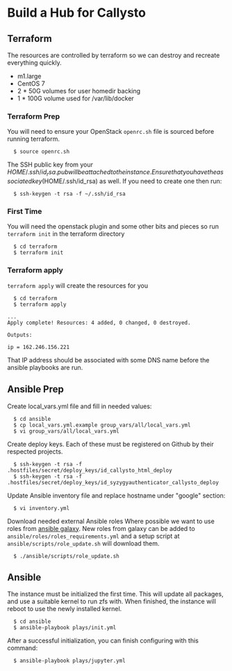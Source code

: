 # Build a Hub for Callysto

## Terraform
The resources are controlled by terraform so we can destroy and recreate
everything quickly.

 * m1.large
 * CentOS 7
 * 2 * 50G volumes for user homedir backing
 * 1 * 100G volume used for /var/lib/docker

### Terraform Prep
You will need to ensure your OpenStack `openrc.sh` file is sourced before running
 terraform.
```
  $ source openrc.sh
```

The SSH public key from your $HOME/.ssh/id_rsa.pub will be attached to the instance.
Ensure that you have the associated key ($HOME/.ssh/id_rsa) as well. If you need to
create one then run:
```
  $ ssh-keygen -t rsa -f ~/.ssh/id_rsa
```

### First Time
You will need the openstack plugin and some other bits and pieces so run
`terraform init` in the terraform directory
```
  $ cd terraform
  $ terraform init
```

### Terraform apply
`terraform apply` will create the resources for you
```
  $ cd terraform
  $ terraform apply

...
Apply complete! Resources: 4 added, 0 changed, 0 destroyed.

Outputs:

ip = 162.246.156.221
```
That IP address should be associated with some DNS name before the ansible
playbooks are run.

## Ansible Prep
Create local_vars.yml file and fill in needed values:
```
  $ cd ansible
  $ cp local_vars.yml.example group_vars/all/local_vars.yml
  $ vi group_vars/all/local_vars.yml
```

Create deploy keys. Each of these must be registered on Github by their respected projects.
```
  $ ssh-keygen -t rsa -f .hostfiles/secret/deploy_keys/id_callysto_html_deploy
  $ ssh-keygen -t rsa -f .hostfiles/secret/deploy_keys/id_syzygyauthenticator_callysto_deploy
```

Update Ansible inventory file and replace hostname under "google" section:
```
  $ vi inventory.yml
```

Download needed external Ansible roles
Where possible we want to use roles from [ansible
galaxy](https://galaxy.ansible.com). New roles from galaxy can be added to
`ansible/roles/roles_requirements.yml` and a setup script at
`ansible/scripts/role_update.sh` will download them.

```
  $ ./ansible/scripts/role_update.sh
```

## Ansible

The instance must be initialized the first time. This will update all packages,
and use a suitable kernel to run zfs with. When finished, the instance will reboot
to use the newly installed kernel.
```
  $ cd ansible
  $ ansible-playbook plays/init.yml
```

After a successful initialization, you can finish configuring with this command:
```
  $ ansible-playbook plays/jupyter.yml
```
